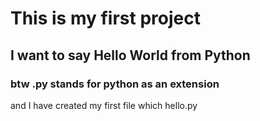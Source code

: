 # This is my first project

## I want to say Hello World from Python

### btw .py stands for python as an extension

and I have created my first file which hello.py

